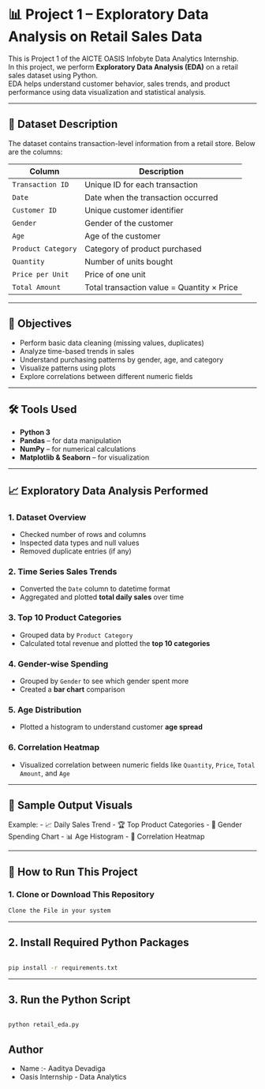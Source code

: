# 📊 Project 1 – Exploratory Data Analysis on Retail Sales Data

This is Project 1 of the AICTE OASIS Infobyte Data Analytics Internship.  
In this project, we perform **Exploratory Data Analysis (EDA)** on a retail sales dataset using Python.  
EDA helps understand customer behavior, sales trends, and product performance using data visualization and statistical analysis.

---

## 📁 Dataset Description

The dataset contains transaction-level information from a retail store. Below are the columns:

| Column | Description |
|--------|-------------|
| `Transaction ID` | Unique ID for each transaction |
| `Date` | Date when the transaction occurred |
| `Customer ID` | Unique customer identifier |
| `Gender` | Gender of the customer |
| `Age` | Age of the customer |
| `Product Category` | Category of product purchased |
| `Quantity` | Number of units bought |
| `Price per Unit` | Price of one unit |
| `Total Amount` | Total transaction value = Quantity × Price |

---

## 🧠 Objectives

- Perform basic data cleaning (missing values, duplicates)
- Analyze time-based trends in sales
- Understand purchasing patterns by gender, age, and category
- Visualize patterns using plots
- Explore correlations between different numeric fields

---

## 🛠️ Tools Used

- **Python 3**
- **Pandas** – for data manipulation
- **NumPy** – for numerical calculations
- **Matplotlib & Seaborn** – for visualization

---

## 📈 Exploratory Data Analysis Performed

### 1. Dataset Overview
- Checked number of rows and columns
- Inspected data types and null values
- Removed duplicate entries (if any)

### 2. Time Series Sales Trends
- Converted the `Date` column to datetime format
- Aggregated and plotted **total daily sales** over time

### 3. Top 10 Product Categories
- Grouped data by `Product Category`
- Calculated total revenue and plotted the **top 10 categories**

### 4. Gender-wise Spending
- Grouped by `Gender` to see which gender spent more
- Created a **bar chart** comparison

### 5. Age Distribution
- Plotted a histogram to understand customer **age spread**

### 6. Correlation Heatmap
- Visualized correlation between numeric fields like `Quantity`, `Price`, `Total Amount`, and `Age`

---

## 📸 Sample Output Visuals

<Add screenshots here after running the project>  
Example:
- 📈 Daily Sales Trend
- 🏆 Top Product Categories
- 👥 Gender Spending Chart
- 📊 Age Histogram
- 📌 Correlation Heatmap

---

## 🚀 How to Run This Project

### 1. Clone or Download This Repository
```bash
Clone the File in your system
```
---
## 2. Install Required Python Packages
```bash

pip install -r requirements.txt
```
---
## 3. Run the Python Script
```bash

python retail_eda.py
```

## Author
- Name :- Aaditya Devadiga
- Oasis Internship - Data Analytics
